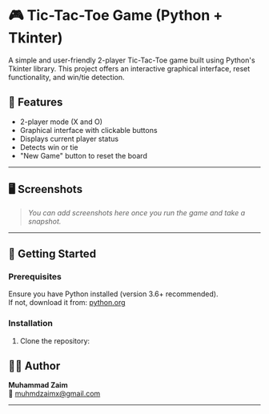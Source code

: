 # 🎮 Tic-Tac-Toe Game (Python + Tkinter)

A simple and user-friendly 2-player Tic-Tac-Toe game built using Python's Tkinter library. This project offers an interactive graphical interface, reset functionality, and win/tie detection.

## 📌 Features

- 2-player mode (X and O)
- Graphical interface with clickable buttons
- Displays current player status
- Detects win or tie
- "New Game" button to reset the board

---

## 🖥️ Screenshots

> _You can add screenshots here once you run the game and take a snapshot._

---

## 🚀 Getting Started

### Prerequisites

Ensure you have Python installed (version 3.6+ recommended).  
If not, download it from: [python.org](https://www.python.org/downloads/)

### Installation

1. Clone the repository:


## 👨‍💻 Author

**Muhammad Zaim**  
📧 muhmdzaimx@gmail.com

---
